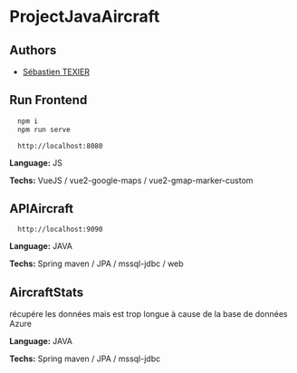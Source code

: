 # ProjectJavaAircraft

## Authors

- [Sébastien TEXIER](https://github.com/sebtex1)

## Run Frontend

```bash
  npm i 
  npm run serve 
```

```http
  http://localhost:8080
```

**Language:** JS

**Techs:** VueJS / vue2-google-maps / vue2-gmap-marker-custom

## APIAircraft
```http
  http://localhost:9090
```

**Language:** JAVA

**Techs:** Spring maven / JPA / mssql-jdbc / web

## AircraftStats
récupére les données mais est trop longue à cause de la base de données Azure

**Language:** JAVA

**Techs:** Spring maven / JPA / mssql-jdbc
